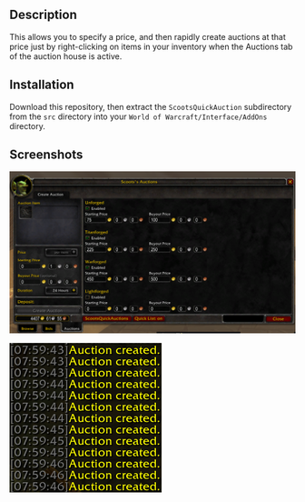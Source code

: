 ## Description ##

This allows you to specify a price, and then rapidly create auctions at that price just by right-clicking on items in your inventory when the Auctions tab of the auction house is active.

## Installation ##

Download this repository, then extract the `ScootsQuickAuction` subdirectory from the `src` directory into your `World of Warcraft/Interface/AddOns` directory.

## Screenshots ##

![Screenshot of the interface](./img/interface-new.png)

![Screenshot of rapidly created auctions](./img/auction-created.png)